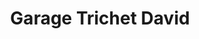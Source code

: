 ---
title: "Garage Trichet David"
url: /saint-colomban/garage-trichet-david/
shop: réparation de voitures
---